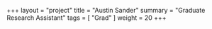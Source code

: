 +++
layout = "project"
title = "Austin Sander"
summary = "Graduate Research Assistant"
tags = [ "Grad" ]
weight = 20
+++
